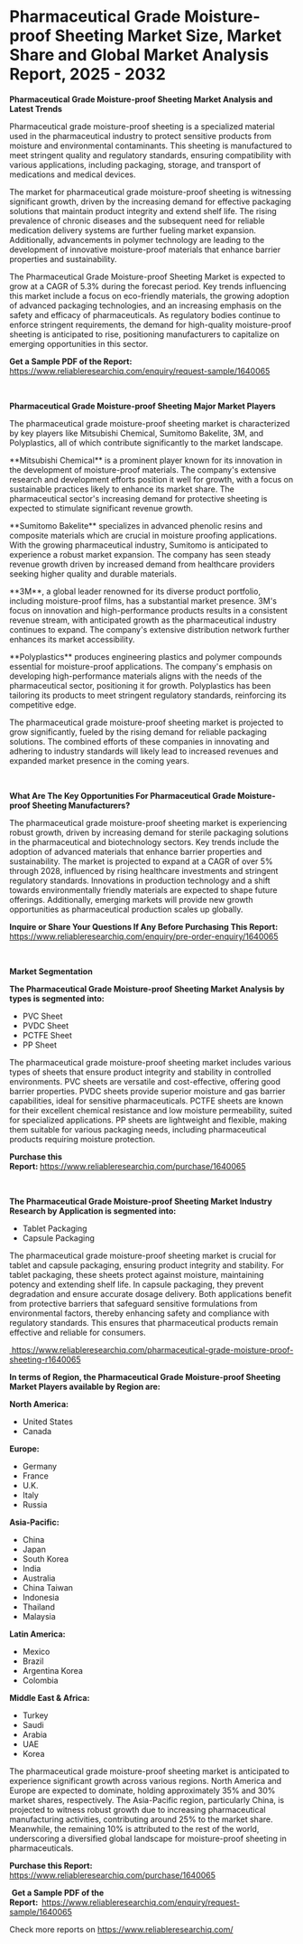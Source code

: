 <p><h1>Pharmaceutical Grade Moisture-proof Sheeting Market Size, Market Share and Global Market Analysis Report, 2025 - 2032</h1></p><p><strong>Pharmaceutical Grade Moisture-proof Sheeting Market Analysis and Latest Trends</strong></p>
<p><p>Pharmaceutical grade moisture-proof sheeting is a specialized material used in the pharmaceutical industry to protect sensitive products from moisture and environmental contaminants. This sheeting is manufactured to meet stringent quality and regulatory standards, ensuring compatibility with various applications, including packaging, storage, and transport of medications and medical devices.</p><p>The market for pharmaceutical grade moisture-proof sheeting is witnessing significant growth, driven by the increasing demand for effective packaging solutions that maintain product integrity and extend shelf life. The rising prevalence of chronic diseases and the subsequent need for reliable medication delivery systems are further fueling market expansion. Additionally, advancements in polymer technology are leading to the development of innovative moisture-proof materials that enhance barrier properties and sustainability.</p><p>The Pharmaceutical Grade Moisture-proof Sheeting Market is expected to grow at a CAGR of 5.3% during the forecast period. Key trends influencing this market include a focus on eco-friendly materials, the growing adoption of advanced packaging technologies, and an increasing emphasis on the safety and efficacy of pharmaceuticals. As regulatory bodies continue to enforce stringent requirements, the demand for high-quality moisture-proof sheeting is anticipated to rise, positioning manufacturers to capitalize on emerging opportunities in this sector.</p></p>
<p><strong>Get a Sample PDF of the Report:&nbsp;</strong> <a href="https://www.reliableresearchiq.com/enquiry/request-sample/1640065?utm_campaign=1144&utm_medium=2&utm_source=Github&utm_content=ia&utm_term=01022025&utm_id=pharmaceutical-grade-moisture-proof-sheeting">https://www.reliableresearchiq.com/enquiry/request-sample/1640065</a></p>
<p>&nbsp;</p>
<p><strong>Pharmaceutical Grade Moisture-proof Sheeting Major Market Players</strong></p>
<p><p>The pharmaceutical grade moisture-proof sheeting market is characterized by key players like Mitsubishi Chemical, Sumitomo Bakelite, 3M, and Polyplastics, all of which contribute significantly to the market landscape.</p><p>**Mitsubishi Chemical** is a prominent player known for its innovation in the development of moisture-proof materials. The company's extensive research and development efforts position it well for growth, with a focus on sustainable practices likely to enhance its market share. The pharmaceutical sector's increasing demand for protective sheeting is expected to stimulate significant revenue growth.</p><p>**Sumitomo Bakelite** specializes in advanced phenolic resins and composite materials which are crucial in moisture proofing applications. With the growing pharmaceutical industry, Sumitomo is anticipated to experience a robust market expansion. The company has seen steady revenue growth driven by increased demand from healthcare providers seeking higher quality and durable materials.</p><p>**3M**, a global leader renowned for its diverse product portfolio, including moisture-proof films, has a substantial market presence. 3M's focus on innovation and high-performance products results in a consistent revenue stream, with anticipated growth as the pharmaceutical industry continues to expand. The company's extensive distribution network further enhances its market accessibility.</p><p>**Polyplastics** produces engineering plastics and polymer compounds essential for moisture-proof applications. The company's emphasis on developing high-performance materials aligns with the needs of the pharmaceutical sector, positioning it for growth. Polyplastics has been tailoring its products to meet stringent regulatory standards, reinforcing its competitive edge.</p><p>The pharmaceutical grade moisture-proof sheeting market is projected to grow significantly, fueled by the rising demand for reliable packaging solutions. The combined efforts of these companies in innovating and adhering to industry standards will likely lead to increased revenues and expanded market presence in the coming years.</p></p>
<p>&nbsp;</p>
<p><strong>What Are The Key Opportunities For Pharmaceutical Grade Moisture-proof Sheeting Manufacturers?</strong></p>
<p><p>The pharmaceutical grade moisture-proof sheeting market is experiencing robust growth, driven by increasing demand for sterile packaging solutions in the pharmaceutical and biotechnology sectors. Key trends include the adoption of advanced materials that enhance barrier properties and sustainability. The market is projected to expand at a CAGR of over 5% through 2028, influenced by rising healthcare investments and stringent regulatory standards. Innovations in production technology and a shift towards environmentally friendly materials are expected to shape future offerings. Additionally, emerging markets will provide new growth opportunities as pharmaceutical production scales up globally.</p></p>
<p><strong>Inquire or Share Your Questions If Any Before Purchasing This Report:</strong> <a href="https://www.reliableresearchiq.com/enquiry/pre-order-enquiry/1640065?utm_campaign=1144&utm_medium=2&utm_source=Github&utm_content=ia&utm_term=01022025&utm_id=pharmaceutical-grade-moisture-proof-sheeting">https://www.reliableresearchiq.com/enquiry/pre-order-enquiry/1640065</a></p>
<p>&nbsp;</p>
<p><strong>Market Segmentation</strong></p>
<p><strong>The Pharmaceutical Grade Moisture-proof Sheeting Market Analysis by types is segmented into:</strong></p>
<p><ul><li>PVC Sheet</li><li>PVDC Sheet</li><li>PCTFE Sheet</li><li>PP Sheet</li></ul></p>
<p><p>The pharmaceutical grade moisture-proof sheeting market includes various types of sheets that ensure product integrity and stability in controlled environments. PVC sheets are versatile and cost-effective, offering good barrier properties. PVDC sheets provide superior moisture and gas barrier capabilities, ideal for sensitive pharmaceuticals. PCTFE sheets are known for their excellent chemical resistance and low moisture permeability, suited for specialized applications. PP sheets are lightweight and flexible, making them suitable for various packaging needs, including pharmaceutical products requiring moisture protection.</p></p>
<p><strong>Purchase this Report:&nbsp;</strong><a href="https://www.reliableresearchiq.com/purchase/1640065?utm_campaign=1144&utm_medium=2&utm_source=Github&utm_content=ia&utm_term=01022025&utm_id=pharmaceutical-grade-moisture-proof-sheeting">https://www.reliableresearchiq.com/purchase/1640065</a></p>
<p>&nbsp;</p>
<p><strong>The Pharmaceutical Grade Moisture-proof Sheeting Market Industry Research by Application is segmented into:</strong></p>
<p><ul><li>Tablet Packaging</li><li>Capsule Packaging</li></ul></p>
<p><p>The pharmaceutical grade moisture-proof sheeting market is crucial for tablet and capsule packaging, ensuring product integrity and stability. For tablet packaging, these sheets protect against moisture, maintaining potency and extending shelf life. In capsule packaging, they prevent degradation and ensure accurate dosage delivery. Both applications benefit from protective barriers that safeguard sensitive formulations from environmental factors, thereby enhancing safety and compliance with regulatory standards. This ensures that pharmaceutical products remain effective and reliable for consumers.</p></p>
<p><a href="https://www.reliableresearchiq.com/pharmaceutical-grade-moisture-proof-sheeting-r1640065?utm_campaign=1144&utm_medium=2&utm_source=Github&utm_content=ia&utm_term=01022025&utm_id=pharmaceutical-grade-moisture-proof-sheeting">&nbsp;https://www.reliableresearchiq.com/pharmaceutical-grade-moisture-proof-sheeting-r1640065</a></p>
<p><strong>In terms of Region, the Pharmaceutical Grade Moisture-proof Sheeting Market Players available by Region are:</strong></p>
<p>
    <p> <strong> North America: </strong>
        <ul>
            <li>United States</li>
            <li>Canada</li>
        </ul>
        </p> 
    <p> <strong> Europe: </strong>
        <ul>
            <li>Germany</li>
            <li>France</li>
            <li>U.K.</li>
            <li>Italy</li>
            <li>Russia</li>
        </ul>
        </p> 
    <p> <strong> Asia-Pacific: </strong>
        <ul>
            <li>China</li>
            <li>Japan</li>
            <li>South Korea</li>
            <li>India</li>
            <li>Australia</li>
            <li>China Taiwan</li>
            <li>Indonesia</li>
            <li>Thailand</li>
            <li>Malaysia</li>
        </ul>
        </p> 
    <p> <strong> Latin America: </strong>
        <ul>
            <li>Mexico</li>
            <li>Brazil</li>
            <li>Argentina Korea</li>
            <li>Colombia</li>
        </ul>
        </p> 
    <p> <strong> Middle East & Africa: </strong>
        <ul>
            <li>Turkey</li>
            <li>Saudi</li>
            <li>Arabia</li>
            <li>UAE</li>
            <li>Korea</li>
        </ul>
    </p>
    </p>
<p><p>The pharmaceutical grade moisture-proof sheeting market is anticipated to experience significant growth across various regions. North America and Europe are expected to dominate, holding approximately 35% and 30% market shares, respectively. The Asia-Pacific region, particularly China, is projected to witness robust growth due to increasing pharmaceutical manufacturing activities, contributing around 25% to the market share. Meanwhile, the remaining 10% is attributed to the rest of the world, underscoring a diversified global landscape for moisture-proof sheeting in pharmaceuticals.</p></p>
<p><strong>Purchase this Report: </strong><a href="https://www.reliableresearchiq.com/purchase/1640065?utm_campaign=1144&utm_medium=2&utm_source=Github&utm_content=ia&utm_term=01022025&utm_id=pharmaceutical-grade-moisture-proof-sheeting">https://www.reliableresearchiq.com/purchase/1640065</a></p>
<p>&nbsp;<strong>Get a Sample PDF of the Report:&nbsp;&nbsp;</strong><a href="https://www.reliableresearchiq.com/enquiry/request-sample/1640065?utm_campaign=1144&utm_medium=2&utm_source=Github&utm_content=ia&utm_term=01022025&utm_id=pharmaceutical-grade-moisture-proof-sheeting">https://www.reliableresearchiq.com/enquiry/request-sample/1640065</a></p>
<p><strong></strong></p>
<p>Check more reports on <a href="https://www.reliableresearchiq.com/?utm_campaign=1144&utm_medium=2&utm_source=Github&utm_content=ia&utm_term=01022025&utm_id=pharmaceutical-grade-moisture-proof-sheeting">https://www.reliableresearchiq.com/</a></p>